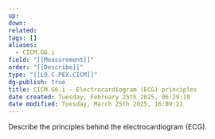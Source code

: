 ```yaml
---
up: 
down: 
related: 
tags: []
aliases:
  - CICM.G6.i
field: "[[Measurement]]"
order: "[[Describe]]"
type: "[[LO.C.PEX.CICM]]"
dg-publish: true
title: CICM.G6.i - Electrocardiogram (ECG) principles
date created: Tuesday, February 25th 2025, 06:29:19
date modified: Tuesday, March 25th 2025, 16:09:21
---
```


Describe the principles behind the electrocardiogram (ECG).
